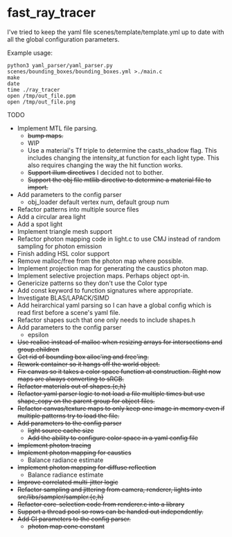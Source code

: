 # fast_ray_tracer

I've tried to keep the yaml file scenes/template/template.yml up to date with all the global configuration parameters.

Example usage:

```
python3 yaml_parser/yaml_parser.py scenes/bounding_boxes/bounding_boxes.yml >./main.c
make
date
time ./ray_tracer
open /tmp/out_file.ppm
open /tmp/out_file.png
```

TODO
* Implement MTL file parsing.
    * ~~bump maps.~~
    * WIP
    * Use a material's Tf triple to determine the casts_shadow flag. This includes changing the intensity_at function for each light type. This also requires changing the way the hit function works.
    * ~~Support illum directives~~ I decided not to bother.
    * ~~Support the obj file mtllib directive to determine a material file to import.~~
* Add parameters to the config parser
    * obj_loader default vertex num, default group num
* Refactor patterns into multiple source files
* Add a circular area light
* Add a spot light
* Implement triangle mesh support
* Refactor photon mapping code in light.c to use CMJ instead of random sampling for photon emission
* Finish adding HSL color support
* Remove malloc/free from the photon map where possible.
* Implement projection map for generating the caustics photon map.
* Implement selective projection maps. Perhaps object opt-in.
* Genericize patterns so they don't use the Color type
* Add const keyword to function signatures where appropriate.
* Investigate BLAS/LAPACK/SIMD
* Add heirarchical yaml parsing so I can have a global config which is read first before a scene's yaml file.
* Refactor shapes such that one only needs to include shapes.h
* Add parameters to the config parser
    * epsilon
* ~~Use realloc instead of malloc when resizing arrays for intersections and group.children~~
* ~~Get rid of bounding box alloc'ing and free'ing.~~
* ~~Rework container so it hangs off the world object.~~
* ~~Fix canvas so it takes a color space function at construction. Right now maps are always converting to sRGB.~~
* ~~Refactor materials out of shapes.{c,h}~~
* ~~Refactor yaml parser logic to not load a file multiple times but use shape_copy on the parent group for object files.~~
* ~~Refactor canvas/texture maps to only keep one image in memory even if multiple patterns try to load the file.~~
* ~~Add parameters to the config parser~~
    * ~~light source cache size~~
    * ~~Add the ability to configure color space in a yaml config file~~
* ~~Implement photon tracing~~
* ~~Implement photon mapping for caustics~~
    * Balance radiance estimate
* ~~Implement photon mapping for diffuse reflection~~
    * Balance radiance estimate
* ~~Improve correlated multi-jitter logic~~
* ~~Refactor sampling and jittering from camera, renderer, lights into src/libs/sampler/sampler.{c,h}~~
* ~~Refactor core-selection code from renderer.c into a library~~
* ~~Support a thread pool so rows can be handed out independently.~~
* ~~Add GI parameters to the config parser.~~
    * ~~photon map cone constant~~
